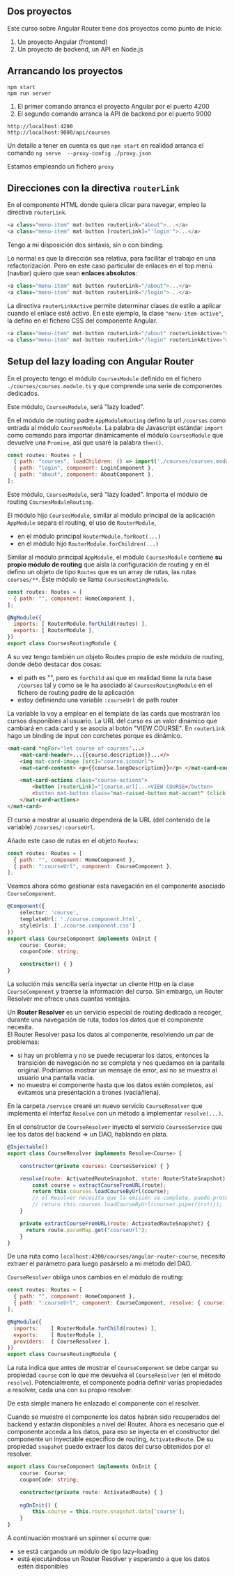 ## Dos proyectos
Este curso sobre Angular Router tiene dos proyectos como punto de inicio: 
1. Un proyecto Angular (frontend)
2. Un proyecto de backend, un API en Node.js

## Arrancando los proyectos 
```shell
npm start 
npm run server
```
1. El primer comando arranca el proyecto Angular por el puerto 4200 
2. El segundo comando arranca la API de backend por el puerto 9000 

```shell
http://localhost:4200
http://localhost:9000/api/courses
```

Un detalle a tener en cuenta es que `npm start` en realidad arranca el comando `ng serve  --proxy-config ./proxy.json`

Estamos empleando un fichero `proxy`

## Direcciones con la directiva `routerLink`

En el componente HTML donde quiera clicar para navegar, empleo la directiva `routerLink`. 

```javascript
<a class="menu-item" mat-button routerLink="about">...</a>
<a class="menu-item" mat-button [routerLink]="'login'">...</a>
``` 

Tengo a mi disposición dos sintaxis, sin o con binding. 

Lo normal es que la dirección sea relativa, para facilitar el trabajo en una refactorización. Pero en este caso particular de enlaces en el top menú (navbar) quiero que sean **enlaces absolutos**: 

```javascript
<a class="menu-item" mat-button routerLink="/about">...</a>
<a class="menu-item" mat-button routerLink="/login">...</a>
``` 

La directiva `routerLinkActive` permite determinar clases de estilo a aplicar cuando el enlace esté activo. En este ejemplo, la clase `"menu-item-active"`, la defino en el fichero CSS del componente Angular.

```javascript 
<a class="menu-item" mat-button routerLink="/about" routerLinkActive="menu-item-active">...</a>
<a class="menu-item" mat-button routerLink="/login" routerLinkActive="menu-item-active">...</a>
```

## Setup del lazy loading con Angular Router

En el proyecto tengo el módulo `CoursesModule` definido en el fichero `./courses/courses.module.ts` y que comprende una serie de componentes dedicados.

Este módulo, `CoursesModule`, será "lazy loaded". 

En el módulo de routing padre `AppModuleRouting` defino la url `/courses` como entrada al módulo `CoursesModule`.
La palabra de Javascript estándar `import` como comando para importar dinámicamente el módulo `CoursesModule` que devuelve una `Promise`, así que usaré la palabra `then()`.

```javascript 
const routes: Routes = [
  { path: "courses", loadChildren: () => import('./courses/courses.module').then(m => m.CoursesModule) },
  { path: "login", component: LoginComponent },
  { path: "about", component: AboutComponent },
];
```

Este módulo, `CoursesModule`, será "lazy loaded". Importa el módulo de routing `CoursesModuleRouting`.

El módulo hijo `CoursesModule`, similar al módulo principal de la aplicación `AppModule` separa el routing, el uso de `RouterModule`, 
* en el módulo principal `RouterModule.forRoot(...)` 
* en el módulo hijo `RouterModule.forChildren(...)`


Similar al módulo principal `AppModule`, el módulo `CoursesModule` contiene **su propio módulo de routing** que aísla la configuración de routing y en él defino un objeto de tipo `Routes` que es un array de rutas, las rutas `courses/**`. 
Este módulo se llama `CoursesRoutingModule`.

```javascript 
const routes: Routes = [
  { path: "", component: HomeComponent }, 
];

@NgModule({
  imports: [ RouterModule.forChild(routes) ],
  exports: [ RouterModule ],
})
export class CoursesRoutingModule {
```

A su vez tengo también un objeto Routes propio de este módulo de routing, donde debo destacar dos cosas:
* el path es "", pero es `forChild` así que en realidad tiene la ruta base `/courses` tal y como se le ha asociado al `CoursesRoutingModule` en el fichero de routing padre de la aplicación
* estoy definiendo una variable `:courseUrl` de path router

La variable la voy a emplear en el template de las cards que mostrarán los cursos disponibles al usuario.
La URL del curso es un valor dinámico que cambiará en cada card y se asocia al botón "VIEW COURSE". En `routerLink` hago un binding de input con corchetes porque es dinámico.  

```html
<mat-card *ngFor="let course of courses"...>
    <mat-card-header>...{{course.description}}...</>
    <img mat-card-image [src]="course.iconUrl">
    <mat-card-content> <p>{{course.longDescription}}</p> </mat-card-content>

    <mat-card-actions class="course-actions">
        <button [routerLink]="[course.url]...>VIEW COURSE</button>
        <button mat-button class="mat-raised-button mat-accent" (click)="editCourse(course)">EDIT</button>
    </mat-card-actions>
</mat-card>
```

El curso a mostrar al usuario dependerá de la URL (del contenido de la variable) `/courses/:courseUrl`.

Añado este caso de rutas en el objeto `Routes`: 

```javascript 
const routes: Routes = [
  { path: "", component: HomeComponent }, 
  { path: ":courseUrl", component: CourseComponent }, 
];
```

Veamos ahora cómo gestionar esta navegación en el componente asociado `CourseComponent`.

```typescript
@Component({
    selector: 'course',
    templateUrl: './course.component.html',
    styleUrls: ['./course.component.css']
})
export class CourseComponent implements OnInit {
    course: Course;
    couponCode: string;

    constructor() { }
}
``` 

La solución más sencilla sería inyectar un cliente Http en la clase `CourseComponent` y traerse la información del curso.
Sin embargo, un Router Resolver me ofrece unas cuantas ventajas.

Un **Router Resolver** es un servicio especial de routing dedicado a recoger, durante una navegación de ruta, todos los datos que el componente necesita.  
El Router Resolver pasa los datos al componente, resolviendo un par de problemas:
* si hay un problema y no se puede recuperar los datos, entonces la transición de navegación no se completa y nos quedamos en la pantalla original. Podríamos mostrar un mensaje de error, así no se muestra al usuario una pantalla vacía. 
* no muestra el componente hasta que los datos estén completos, así evitamos una presentación a tirones (vacía/llena).

En la carpeta `/service` crearé un nuevo servicio `CourseResolver` que implementa el interfaz `Resolve` con un método a implementar `resolve(...)`.

En el constructor de `CourseResolver` inyecto el servicio `CoursesService` que lee los datos del backend => un DAO, hablando en plata.

```javascript
@Injectable()
export class CourseResolver implements Resolve<Course> {

    constructor(private courses: CoursesService) { }

    resolve(route: ActivatedRouteSnapshot, state: RouterStateSnapshot): Observable<Course> {
        const course = extractCourseFromURL(route);
        return this.courses.loadCourseByUrl(course);
        // el Resolver necesita que la emisión se complete, puedo protegerme así: 
        // return this.courses.loadCourseByUrl(course).pipe(first());
    }

    private extractCourseFromURL(route: ActivatedRouteSnapshot) {
      return route.paramMap.get("courseUrl");
    }
}
```

De una ruta como `localhost:4200/courses/angular-router-course`, necesito extraer el parámetro para luego pasárselo a mi método del DAO.

`CourseResolver` obliga unos cambios en el módulo de routing: 

```javascript 
const routes: Routes = [
  { path: "", component: HomeComponent }, 
  { path: ":courseUrl", component: CourseComponent, resolve: { course: CourseResolver } }, 
];

@NgModule({
  imports:    [ RouterModule.forChild(routes) ],
  exports:    [ RouterModule ],
  providers:  [ CourseResolver ],
})
export class CoursesRoutingModule {
```

La ruta indica que antes de mostrar el `CourseComponent` se debe cargar su propiedad `course` con lo que me devuelva el `CourseResolver` (en el método `resolve`). 
Potencialmente, el componente podría definir varias propiedades a resolver, cada una con su propio resolver.

De esta simple manera he enlazado el componente con el resolver. 

Cuando se muestre el componente los datos habrán sido recuperados del backend y estarán disponibles a nivel del Router. Ahora es necesario que el componente acceda a los datos, para eso se inyecta en el constructor del componente un inyectable específico de routing, `ActivatedRoute`. De su propiedad `snapshot` puedo extraer los datos del curso obtenidos por el resolver. 

```typescript 
export class CourseComponent implements OnInit {
    course: Course;
    couponCode: string;

    constructor(private route: ActivatedRoute) { }
    
    ngOnInit() {
        this.course = this.route.snapshot.data['course'];
    }
}
```


A continuación mostraré un spinner si ocurre que:
* se está cargando un módulo de tipo lazy-loading 
* está ejecutándose un Router Resolver y esperando a que los datos estén disponibles




